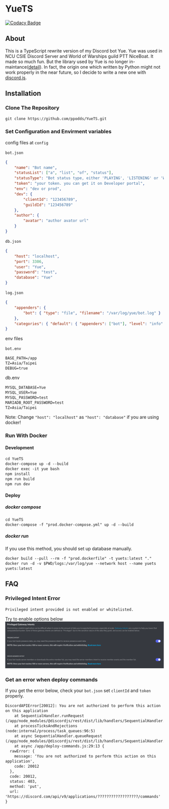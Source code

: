 # YueTS

[![Codacy Badge](https://app.codacy.com/project/badge/Grade/7a9c92a6262142ea9711888e2e016d57)](https://www.codacy.com/gh/ppodds/YueTS/dashboard?utm_source=github.com&utm_medium=referral&utm_content=ppodds/YueTS&utm_campaign=Badge_Grade)

## About

This is a TypeScript rewrite version of my Discord bot Yue. Yue was used in NCU CSIE Discord Server and World of Warships guild PTT NiceBoat. It made so much fun. But the library used by Yue is no longer in-maintance([detail](https://gist.github.com/Rapptz/4a2f62751b9600a31a0d3c78100287f1)). In fact, the origin one which written by Python might not work properly in the near future, so I decide to write a new one with [discord.js](https://github.com/discordjs/discord.js/).

## Installation

### Clone The Repository

```shell
git clone https://github.com/ppodds/YueTS.git
```

### Set Configuration and Envirment variables

config files at `config`

`bot.json`

```json
{
    "name": "Bot name",
    "statusList": ["a", "list", "of", "status"],
    "statusType": "Bot status type, either 'PLAYING', 'LISTENING' or 'WATCHING'",
    "token": "your token. you can get it on Developer portal",
    "env": "dev or prod",
    "dev": {
        "clientId": "123456789",
        "guildId": "123456789"
    },
    "author": {
        "avatar": "author avator url"
    }
}
```

`db.json`

```json
{
    "host": "localhost",
    "port": 3306,
    "user": "Yue",
    "password": "test",
    "database": "Yue"
}
```

`log.json`

```json
{
    "appenders": {
        "bot": { "type": "file", "filename": "/var/log/yue/bot.log" }
    },
    "categories": { "default": { "appenders": ["bot"], "level": "info" } }
}
```

env files

`bot.env`

```
BASE_PATH=/app
TZ=Asia/Taipei
DEBUG=true
```

db.env

```
MYSQL_DATABASE=Yue
MYSQL_USER=Yue
MYSQL_PASSWORD=test
MARIADB_ROOT_PASSWORD=test
TZ=Asia/Taipei
```

Note:
Change `"host": "localhost"` as `"host": "database"` if you are using docker!

### Run With Docker

#### Development

```shell
cd YueTS
docker-compose up -d --build
docker exec -it yue bash
npm install
npm run build
npm run dev
```

#### Deploy

##### docker compose

```shell
cd YueTS
docker-compose -f "prod.docker-compose.yml" up -d --build
```

##### docker run

If you use this method, you should set up database manually.

```
docker build --pull --rm -f "prod.dockerfile" -t yuets:latest "."
docker run -d -v $PWD/logs:/var/log/yue --network host --name yuets yuets:latest
```

## FAQ

### Privileged Intent Error

```
Privileged intent provided is not enabled or whitelisted.
```

Try to enable options below
![Discord Bot Portal Intents](docs/intent.png)

### Get an error when deploy commands

If you get the error below, check your `bot.json` set `clientId` and `token` properly.

```
DiscordAPIError[20012]: You are not authorized to perform this action on this application
    at SequentialHandler.runRequest (/app/node_modules/@discordjs/rest/dist/lib/handlers/SequentialHandler.js:198:23)
    at processTicksAndRejections (node:internal/process/task_queues:96:5)
    at async SequentialHandler.queueRequest (/app/node_modules/@discordjs/rest/dist/lib/handlers/SequentialHandler.js:99:20)
    at async /app/deploy-commands.js:29:13 {
  rawError: {
    message: 'You are not authorized to perform this action on this application',
    code: 20012
  },
  code: 20012,
  status: 403,
  method: 'put',
  url: 'https://discord.com/api/v9/applications/??????????????????/commands'
}
```
